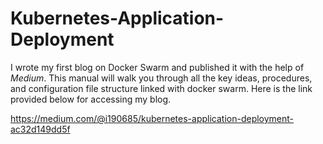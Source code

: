 # Kubernetes-Application-Deployment

I wrote my first blog on Docker Swarm and published it with the help of *Medium*. This manual will walk you through all the key ideas, procedures, and configuration file structure linked with docker swarm.
Here is the link provided below for accessing my blog. 

https://medium.com/@i190685/kubernetes-application-deployment-ac32d149dd5f
